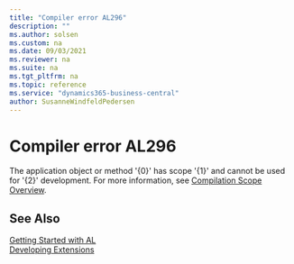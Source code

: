 ```yaml
---
title: "Compiler error AL296"
description: ""
ms.author: solsen
ms.custom: na
ms.date: 09/03/2021
ms.reviewer: na
ms.suite: na
ms.tgt_pltfrm: na
ms.topic: reference
ms.service: "dynamics365-business-central"
author: SusanneWindfeldPedersen
---
```

[//]: # (START>DO_NOT_EDIT)
[//]: # (IMPORTANT:Do not edit any of the content between here and the END>DO_NOT_EDIT.)
[//]: # (Any modifications should be made in the .xml files in the ModernDev repo.)
# Compiler error AL296
The application object or method '{0}' has scope '{1}' and cannot be used for '{2}' development. For more information, see [Compilation Scope Overview](https://docs.microsoft.com/dynamics365/business-central/dev-itpro/developer/devenv-compilation-scope-overview).


[//]: # (IMPORTANT: END>DO_NOT_EDIT)
## See Also  
[Getting Started with AL](../devenv-get-started.md)  
[Developing Extensions](../devenv-dev-overview.md)  